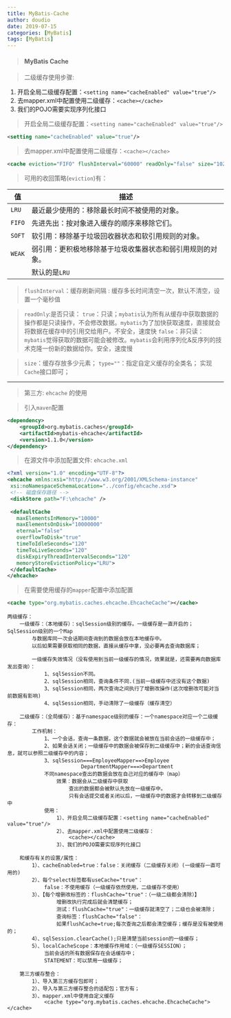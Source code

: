 ```yaml
---
title: MyBatis-Cache
author: doudio
date: 2019-07-15
categories: [MyBatis]
tags: [MyBatis]
---
```


> #### MyBatis Cache

> 二级缓存使用步骤:

1. 开启全局二级缓存配置：`<setting name="cacheEnabled" value="true"/>`
2. 去mapper.xml中配置使用二级缓存：`<cache></cache>`
3. 我们的POJO需要实现序列化接口

> 开启全局二级缓存配置：`<setting name="cacheEnabled" value="true"/>`

```xml
<setting name="cacheEnabled" value="true"/>
```

> 去mapper.xml中配置使用二级缓存：`<cache></cache>`

```xml
<cache eviction="FIFO" flushInterval="60000" readOnly="false" size="1024"></cache>
```

> 可用的收回策略(`eviction`)有： 

| 值     | 描述                                                       |
| ------ | ---------------------------------------------------------- |
| `LRU`  | 最近最少使用的：移除最长时间不被使用的对象。               |
| `FIFO` | 先进先出：按对象进入缓存的顺序来移除它们。                 |
| `SOFT` | 软引用：移除基于垃圾回收器状态和软引用规则的对象。         |
| `WEAK` | 弱引用：更积极地移除基于垃圾收集器状态和弱引用规则的对象。 |
|        | 默认的是`LRU`                                              |

> `flushInterval`：缓存刷新间隔 : 缓存多长时间清空一次，默认不清空，设置一个毫秒值

>  `readOnly`:是否只读：
>   	`true`：只读；`mybatis`认为所有从缓存中获取数据的操作都是只读操作，不会修改数据。
> ​     		`mybatis`为了加快获取速度，直接就会将数据在缓存中的引用交给用户。不安全，速度快
>   	`false`：非只读：`mybatis`觉得获取的数据可能会被修改。
> ​    		`mybatis`会利用序列化&反序列的技术克隆一份新的数据给你。安全，速度慢

> `size`：缓存存放多少元素；
> `type=""`：指定自定义缓存的全类名；
>    实现`Cache`接口即可；

---


> 第三方: `ehcache` 的使用

> 引入`maven`配置

```xml
<dependency>
    <groupId>org.mybatis.caches</groupId>
    <artifactId>mybatis-ehcache</artifactId>
    <version>1.1.0</version>
</dependency>
```

> 在源文件中添加配置文件: `ehcache.xml`

```xml
<?xml version="1.0" encoding="UTF-8"?>
<ehcache xmlns:xsi="http://www.w3.org/2001/XMLSchema-instance"
 xsi:noNamespaceSchemaLocation="../config/ehcache.xsd">
 <!-- 磁盘保存路径 -->
 <diskStore path="F:\ehcache" />
 
 <defaultCache 
   maxElementsInMemory="10000" 
   maxElementsOnDisk="10000000"
   eternal="false" 
   overflowToDisk="true" 
   timeToIdleSeconds="120"
   timeToLiveSeconds="120" 
   diskExpiryThreadIntervalSeconds="120"
   memoryStoreEvictionPolicy="LRU">
 </defaultCache>
</ehcache>
```

> 在需要使用缓存的`mapper`配置中添加配置

```xml
<cache type="org.mybatis.caches.ehcache.EhcacheCache"></cache>
```

```
两级缓存：
	一级缓存：（本地缓存）：sqlSession级别的缓存。一级缓存是一直开启的；SqlSession级别的一个Map
		与数据库同一次会话期间查询到的数据会放在本地缓存中。
		以后如果需要获取相同的数据，直接从缓存中拿，没必要再去查询数据库；

		一级缓存失效情况（没有使用到当前一级缓存的情况，效果就是，还需要再向数据库发出查询）：
			1、sqlSession不同。
			2、sqlSession相同，查询条件不同.(当前一级缓存中还没有这个数据)
			3、sqlSession相同，两次查询之间执行了增删改操作(这次增删改可能对当前数据有影响)
			4、sqlSession相同，手动清除了一级缓存（缓存清空）

	二级缓存：（全局缓存）：基于namespace级别的缓存：一个namespace对应一个二级缓存：
		工作机制：
	 		1、一个会话，查询一条数据，这个数据就会被放在当前会话的一级缓存中；
	 		2、如果会话关闭；一级缓存中的数据会被保存到二级缓存中；新的会话查询信息，就可以参照二级缓存中的内容；
			3、sqlSession===EmployeeMapper==>Employee
						DepartmentMapper===>Department
			不同namespace查出的数据会放在自己对应的缓存中（map）
				效果：数据会从二级缓存中获取
					查出的数据都会被默认先放在一级缓存中。
					只有会话提交或者关闭以后，一级缓存中的数据才会转移到二级缓存中
			使用：
				1）、开启全局二级缓存配置：<setting name="cacheEnabled" value="true"/>
				2）、去mapper.xml中配置使用二级缓存：
					<cache></cache>
				3）、我们的POJO需要实现序列化接口

	和缓存有关的设置/属性：
		1）、cacheEnabled=true：false：关闭缓存（二级缓存关闭）(一级缓存一直可用的)
		2）、每个select标签都有useCache="true"：
			false：不使用缓存（一级缓存依然使用，二级缓存不使用）
		3）、【每个增删改标签的：flushCache="true"：（一级二级都会清除）】
        		增删改执行完成后就会清楚缓存；
				测试：flushCache="true"：一级缓存就清空了；二级也会被清除；
				查询标签：flushCache="false"：
				如果flushCache=true;每次查询之后都会清空缓存；缓存是没有被使用的；
		4）、sqlSession.clearCache();只是清楚当前session的一级缓存；
		5）、localCacheScope：本地缓存作用域：（一级缓存SESSION）；
			当前会话的所有数据保存在会话缓存中；
			STATEMENT：可以禁用一级缓存；		

	第三方缓存整合：
		1）、导入第三方缓存包即可；
		2）、导入与第三方缓存整合的适配包；官方有；
		3）、mapper.xml中使用自定义缓存
			<cache type="org.mybatis.caches.ehcache.EhcacheCache"></cache>
```

